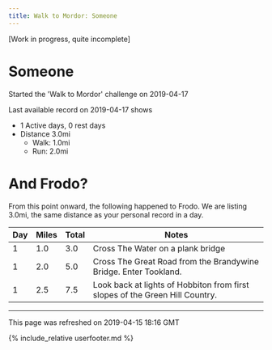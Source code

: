 ```yaml
---
title: Walk to Mordor: Someone
---
```


\[Work in progress, quite incomplete\]

# Someone

Started the 'Walk to Mordor' challenge on 2019-04-17

Last available record on 2019-04-17 shows
* 1 Active days, 0 rest days
* Distance 3.0mi
  * Walk: 1.0mi
  * Run: 2.0mi

# And Frodo?
From this point onward, the following happened to Frodo.
We are listing 3.0mi, the same distance as your personal record in a day.

| Day | Miles | Total | Notes |
| --- | --- | --- | --- |
| 1 | 1.0 | 3.0 | Cross The Water on a plank bridge |
| 1 | 2.0 | 5.0 | Cross The Great Road from the Brandywine Bridge. Enter Tookland. |
| 1 | 2.5 | 7.5 | Look back at lights of Hobbiton from first slopes of the Green Hill Country. |


---
This page was refreshed on 2019-04-15 18:16 GMT

{% include_relative userfooter.md %}
